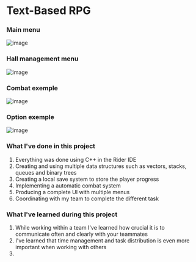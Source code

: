 # Text-Based RPG 

<h3>Main menu</h3>

![image](https://github.com/user-attachments/assets/bbdea9e9-84b0-401d-bd21-d04441aa823a)

<h3>Hall management menu</h3>

![image](https://github.com/user-attachments/assets/387cb547-f51a-4972-ba01-7d0d24676a91)

<h3>Combat exemple</h3>

![image](https://github.com/user-attachments/assets/fc31defa-5b34-46d9-b09a-daeeb8ac48df)

<h3>Option exemple</h3>

![image](https://github.com/user-attachments/assets/88759add-acdc-4b06-8a97-2bdb5a6e9135)



<h3>What I've done in this project</h3>
<ol>
  <li>Everything was done using C++ in the Rider IDE</li>
  <li>Creating and using multiple data structures such as vectors, stacks, queues and binary trees</li>
  <li>Creating a local save system to store the player progress</li>
  <li>Implementing a automatic combat system</li>
  <li>Producing a complete UI with multiple menus</li>
  <li>Coordinating with my team to complete the different task</li>

</ol>

<h3>What I've learned during this project</h3>
<ol>
  <li>While working within a team I've learned how crucial it is to communicate often and clearly with your teammates</li>
  <li>I've learned that time management and task distribution is even more important when working with others</li>
  <li></li>
 
</ol>
